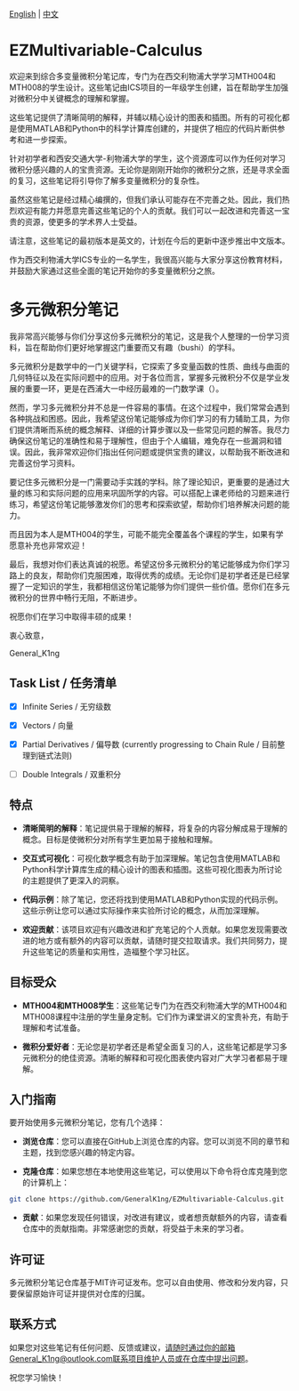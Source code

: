 [English](README.md) | [中文](README_CN.md)

# EZMultivariable-Calculus
欢迎来到综合多变量微积分笔记库，专门为在西交利物浦大学学习MTH004和MTH008的学生设计。这些笔记由ICS项目的一年级学生创建，旨在帮助学生加强对微积分中关键概念的理解和掌握。

这些笔记提供了清晰简明的解释，并辅以精心设计的图表和插图。所有的可视化都是使用MATLAB和Python中的科学计算库创建的，并提供了相应的代码片断供参考和进一步探索。

针对初学者和西安交通大学-利物浦大学的学生，这个资源库可以作为任何对学习微积分感兴趣的人的宝贵资源。无论你是刚刚开始你的微积分之旅，还是寻求全面的复习，这些笔记将引导你了解多变量微积分的复杂性。

虽然这些笔记是经过精心编撰的，但我们承认可能存在不完善之处。因此，我们热烈欢迎有能力并愿意完善这些笔记的个人的贡献。我们可以一起改进和完善这一宝贵的资源，使更多的学术界人士受益。

请注意，这些笔记的最初版本是英文的，计划在今后的更新中逐步推出中文版本。

作为西交利物浦大学ICS专业的一名学生，我很高兴能与大家分享这份教育材料，并鼓励大家通过这些全面的笔记开始你的多变量微积分之旅。

# 多元微积分笔记
我非常高兴能够与你们分享这份多元微积分的笔记，这是我个人整理的一份学习资料，旨在帮助你们更好地掌握这门重要而又有趣（bushi）的学科。

多元微积分是数学中的一门关键学科，它探索了多变量函数的性质、曲线与曲面的几何特征以及在实际问题中的应用。对于各位而言，掌握多元微积分不仅是学业发展的重要一环，更是在西浦大一中经历最难的一门数学课（）。

然而，学习多元微积分并不总是一件容易的事情。在这个过程中，我们常常会遇到各种挑战和困惑。因此，我希望这份笔记能够成为你们学习的有力辅助工具，为你们提供清晰而系统的概念解释、详细的计算步骤以及一些常见问题的解答。我尽力确保这份笔记的准确性和易于理解性，但由于个人编辑，难免存在一些漏洞和错误。因此，我非常欢迎你们指出任何问题或提供宝贵的建议，以帮助我不断改进和完善这份学习资料。

要记住多元微积分是一门需要动手实践的学科。除了理论知识，更重要的是通过大量的练习和实际问题的应用来巩固所学的内容。可以搭配上课老师给的习题来进行练习，希望这份笔记能够激发你们的思考和探索欲望，帮助你们培养解决问题的能力。

而且因为本人是MTH004的学生，可能不能完全覆盖各个课程的学生，如果有学愿意补充也非常欢迎！

最后，我想对你们表达真诚的祝愿。希望这份多元微积分的笔记能够成为你们学习路上的良友，帮助你们克服困难，取得优秀的成绩。无论你们是初学者还是已经掌握了一定知识的学生，我都相信这份笔记能够为你们提供一些价值。愿你们在多元微积分的世界中畅行无阻，不断进步。

祝愿你们在学习中取得丰硕的成果！

衷心致意，

General_K1ng

## Task List / 任务清单

- [x] Infinite Series / 无穷级数
- [x] Vectors / 向量
- [x] Partial Derivatives / 偏导数 (currently progressing to Chain Rule / 目前整理到链式法则)
- [ ] Double Integrals / 双重积分


## 特点
- **清晰简明的解释**：笔记提供易于理解的解释，将复杂的内容分解成易于理解的概念。目标是使微积分对所有学生更加易于接触和理解。

- **交互式可视化**：可视化数学概念有助于加深理解。笔记包含使用MATLAB和Python科学计算库生成的精心设计的图表和插图。这些可视化图表为所讨论的主题提供了更深入的洞察。

- **代码示例**：除了笔记，您还将找到使用MATLAB和Python实现的代码示例。这些示例让您可以通过实际操作来实验所讨论的概念，从而加深理解。

- **欢迎贡献**：该项目欢迎有兴趣改进和扩充笔记的个人贡献。如果您发现需要改进的地方或有额外的内容可以贡献，请随时提交拉取请求。我们共同努力，提升这些笔记的质量和实用性，造福整个学习社区。

## 目标受众
- **MTH004和MTH008学生**：这些笔记专门为在西交利物浦大学的MTH004和MTH008课程中注册的学生量身定制。它们作为课堂讲义的宝贵补充，有助于理解和考试准备。

- **微积分爱好者**：无论您是初学者还是希望全面复习的人，这些笔记都是学习多元微积分的绝佳资源。清晰的解释和可视化图表使内容对广大学习者都易于理解。

## 入门指南
要开始使用多元微积分笔记，您有几个选择：

- **浏览仓库**：您可以直接在GitHub上浏览仓库的内容。您可以浏览不同的章节和主题，找到您感兴趣的特定内容。

- **克隆仓库**：如果您想在本地使用这些笔记，可以使用以下命令将仓库克隆到您的计算机上：

```bash
git clone https://github.com/GeneralK1ng/EZMultivariable-Calculus.git
```
- **贡献**：如果您发现任何错误，对改进有建议，或者想贡献额外的内容，请查看仓库中的贡献指南。非常感谢您的贡献，将受益于未来的学习者。

## 许可证
多元微积分笔记仓库基于MIT许可证发布。您可以自由使用、修改和分发内容，只要保留原始许可证并提供对仓库的归属。

## 联系方式
如果您对这些笔记有任何问题、反馈或建议，请随时通过你的邮箱General_K1ng@outlook.com联系项目维护人员或在仓库中提出问题。

祝您学习愉快！

